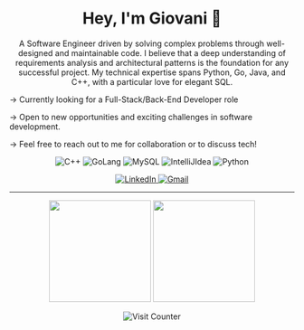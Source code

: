 <p align="center">
  
</p>

<h1 align="center">Hey, I'm Giovani 👋</h1>

<p align="center">
  A Software Engineer driven by solving complex problems through well-designed and maintainable code. I believe that a deep understanding of requirements analysis and architectural patterns is the foundation for any successful project. My technical expertise spans Python, Go, Java, and C++, with a particular love for elegant SQL.

  -> Currently looking for a Full-Stack/Back-End Developer role
  
  -> Open to new opportunities and exciting challenges in software development.
  
  -> Feel free to reach out to me for collaboration or to discuss tech!
</p>

<p align="center">
  <img src="https://img.shields.io/badge/c++-00599C?style=for-the-badge&logo=c++&logoColor=white" alt="C++"/>
  <img src="https://img.shields.io/badge/go-00ADD8?style=for-the-badge&logo=go&logoColor=white" alt="GoLang"/>
  <img src="https://img.shields.io/badge/mysql-4479A1?style=for-the-badge&logo=mysql&logoColor=white" alt="MySQL"/>
  <img src="https://img.shields.io/badge/intellijidea-000000?style=for-the-badge&logo=intellijidea&logoColor=white" alt="IntelliJIdea"/>
  <img src="https://img.shields.io/badge/Python-3776AB?style=for-the-badge&logo=python&logoColor=white" alt="Python"/>
</p>

<p align="center">
  <a href="www.linkedin.com/in/giovani-oliveira-72698b33a" target="_blank">
    <img src="https://img.shields.io/badge/LinkedIn-0077B5?style=for-the-badge&logo=linkedin&logoColor=white" alt="LinkedIn"/>
  </a>
  <a href="ra133166@uem.br">
    <img src="https://img.shields.io/badge/Gmail-D14836?style=for-the-badge&logo=gmail&logoColor=white" alt="Gmail"/>
  </a>
</p>

---

<p align="center">
  <img height="180em" src="https://github-readme-stats.vercel.app/api?username=imGiovani&show_icons=true&theme=tokyonight&include_all_commits=true&count_private=true"/>
  <img height="180em" src="https://github-readme-stats.vercel.app/api/top-langs/?username=imGiovani&layout=compact&langs_count=7&theme=tokyonight"/>
</p>

<p align="center">
  <img src="https://komarev.com/ghpvc/?username=imGiovani&style=flat-square&color=blueviolet" alt="Visit Counter"/>
</p>
